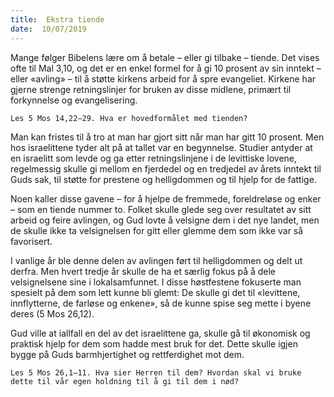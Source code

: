 ```yaml
---
title:  Ekstra tiende
date:  10/07/2019
---
```


Mange følger Bibelens lære om å betale – eller gi tilbake – tiende. Det vises ofte til Mal 3,10, og det er en enkel formel for å gi 10 prosent av sin inntekt – eller «avling» – til å støtte kirkens arbeid for å spre evangeliet. Kirkene har gjerne strenge retningslinjer for bruken av disse midlene, primært til forkynnelse og evangelisering.

`Les 5 Mos 14,22–29. Hva er hovedformålet med tienden?`

Man kan fristes til å tro at man har gjort sitt når man har gitt 10 prosent. Men hos israelittene tyder alt på at tallet var en begynnelse. Studier antyder at en israelitt som levde og ga etter retningslinjene i de levittiske lovene, regelmessig skulle gi mellom en fjerdedel og en tredjedel av årets inntekt til Guds sak, til støtte for prestene og helligdommen og til hjelp for de fattige.

Noen kaller disse gavene – for å hjelpe de fremmede, foreldreløse og enker – som en tiende nummer to. Folket skulle glede seg over resultatet av sitt arbeid og feire avlingen, og Gud lovte å velsigne dem i det nye landet, men de skulle ikke ta velsignelsen for gitt eller glemme dem som ikke var så favorisert.

I vanlige år ble denne delen av avlingen ført til helligdommen og delt ut derfra. Men hvert tredje år skulle de ha et særlig fokus på å dele velsignelsene sine i lokalsamfunnet. I disse høstfestene fokuserte man spesielt på dem som lett kunne bli glemt: De skulle gi det til «levittene, innflytterne, de farløse og enkene», så de kunne spise seg mette i byene deres (5 Mos 26,12).

Gud ville at iallfall en del av det israelittene ga, skulle gå til økonomisk og praktisk hjelp for dem som hadde mest bruk for det. Dette skulle igjen bygge på Guds barmhjertighet og rettferdighet mot dem.

`Les 5 Mos 26,1–11. Hva sier Herren til dem? Hvordan skal vi bruke dette til vår egen holdning til å gi til dem i nød?`